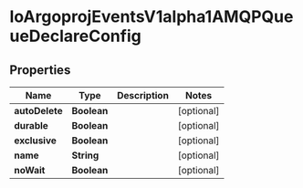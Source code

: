 

# IoArgoprojEventsV1alpha1AMQPQueueDeclareConfig


## Properties

Name | Type | Description | Notes
------------ | ------------- | ------------- | -------------
**autoDelete** | **Boolean** |  |  [optional]
**durable** | **Boolean** |  |  [optional]
**exclusive** | **Boolean** |  |  [optional]
**name** | **String** |  |  [optional]
**noWait** | **Boolean** |  |  [optional]



